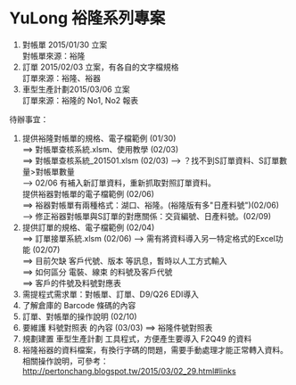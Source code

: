 # YuLong 裕隆系列專案
1. 對帳單 2015/01/30 立案<br>
   對帳單來源：裕隆<br>
2. 訂單   2015/02/03 立案，有各自的文字檔規格<br>
   訂單來源：裕隆、裕器
3. 車型生產計劃2015/03/06 立案<br>
   訂單來源：裕隆的 No1, No2 報表

待辦事宜：<br>
1. 提供裕隆對帳單的規格、電子檔範例 (01/30)<br>
   ==> 對帳單查核系統.xlsm、使用教學 (02/03)<br>
   ==> 對帳單查核系統_201501.xlsm (02/03)  --> ？找不到S訂單資料、S訂單數量>對帳單數量<br>
    --> 02/06 有補入新訂單資料，重新抓取對照訂單資料。<br>
   提供裕器對帳單的電子檔範例 (02/06)<br>
   ==> 裕器對帳單有兩種格式：湖口、裕隆。(裕隆版有多"日產料號")(02/06)<br>
   --> 修正裕器對帳單與S訂單的對應關係：交貨編號、日產料號。(02/09)<br>
2. 提供訂單的規格、電子檔範例 (02/04)<br>
   ==> 訂單接單系統.xlsm (02/06) --> 需有將資料導入另一特定格式的Excel功能 (02/07)<br>
   ==> 目前欠缺 客戶代號、版本 等訊息，暫時以人工方式輸入 <br>
   ==> 如何區分 電裝、線束 的料號及客戶代號 <br>
   ==> 客戶的件號及料號對應表 <br>
3. 需提程式需求單：對帳單、訂單、D9/Q26 EDI導入 <br>
4. 了解倉庫的 Barcode 條碼的內容 <br>
5. 訂單、對帳單的操作說明 (02/10) <br>
6. 要維護 料號對照表 的內容 (03/03) ==> 裕隆件號對照表 <br>
7. 規劃建置 車型生產計劃 工具程式，方便產生要導入 F2Q49 的資料 <br>
8. 裕隆裕器的資料檔案，有換行字碼的問題，需要手動處理才能正常轉入資料。<br>
   相關操作說明，可參考：http://pertonchang.blogspot.tw/2015/03/02_29.html#links<br>
